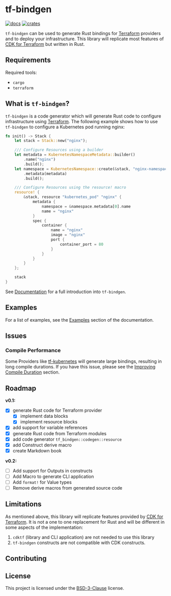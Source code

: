 # tf-bindgen

[![docs](https://img.shields.io/badge/docs-online-success)](https://robert-oleynik.github.io/tf-bindgen/)
[![crates](https://img.shields.io/crates/v/tf-bindgen)](https://crates.io/crates/tf-bindgen)

`tf-bindgen` can be used to generate Rust bindings for [Terraform] providers and
to deploy your infrastructure.
This library will replicate most features of [CDK for Terraform] but written in Rust.

[Terraform]: https://www.terraform.io/
[CDK for Terraform]: https://developer.hashicorp.com/terraform/cdktf

## Requirements

Required tools:

- `cargo`
- `terraform`

## What is `tf-bindgen`?

`tf-bindgen` is a code generator which will generate Rust code to configure infrastructure using [Terraform](https://www.terraform.io/). The following example shows how to use `tf-bindgen` to configure a Kubernetes pod running nginx:

```rust
fn init() -> Stack {
	let stack = Stack::new("nginx");

	/// Configure Resources using a builder
	let metadata = KubernetesNamespaceMetadata::builder()
		.name("nginx")
		.build();
	let namespace = KubernetesNamespace::create(&stack, "nginx-namespace")
		.metadata(metadata)
		.build();

	/// Configure Resources using the resource! macro
	resource! {
		&stack, resource "kubernetes_pod" "nginx" {
			metadata {
				namespace = &namespace.metadata[0].name
				name = "nginx"
			}
			spec {
				container {
					name = "nginx"
					image = "nginx"
					port {
						container_port = 80
					}
				}
			}
		}
	};

	stack
}
```

See [Documentation](https://robert-oleynik.github.io/tf-bindgen/introduction.html) for a full introduction into `tf-bindgen`.

## Examples

For a list of examples, see the [Examples](https://robert-oleynik.github.io/tf-bindgen/examples.html) section of the documentation.

## Issues

### Compile Performance

Some Providers like [tf-kubernetes](https://github.com/robert-oleynik/tf-kubernetes) will generate large bindings, resulting in long compile durations. If you have this issue, please see the [Improving Compile Duration](https://robert-oleynik.github.io/tf-bindgen/advanced/improving_compile_duration.html) section.

## Roadmap

**v0.1:**

- [x] generate Rust code for Terraform provider
  - [x] implement data blocks
  - [x] implement resource blocks
- [x] add support for variable references
- [x] generate Rust code from Terraform modules
- [x] add code generator `tf_bindgen::codegen::resource`
- [x] add Construct derive macro
- [x] create Markdown book

**v0.2:**

- [ ] Add support for Outputs in constructs
- [ ] Add Macro to generate CLI application
- [ ] Add `format!` for Value types
- [ ] Remove derive macros from generated source code

## Limitations

As mentioned above, this library will replicate features provided by [CDK for Terraform].
It is not a one to one replacement for Rust and will be different in some aspects
of the implementation:

1. `cdktf` (library and CLI application) are not needed to use this library
2. `tf-bindgen` constructs are not compatible with CDK constructs.

## Contributing

<!-- TODO: add placeholder text -->

## License

This project is licensed under the [BSD-3-Clause](./LICENSE) license.
